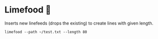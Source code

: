 # Limefood 🍋
Inserts new linefeeds (drops the existing) to create lines with given length.

```
limefood --path ~/test.txt --length 80
```
